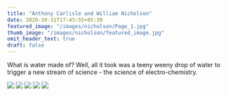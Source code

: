 ```yaml
---
title: "Anthony Carlisle and William Nicholson"
date: 2020-10-31T17:43:55+05:30
featured_image: "/images/nicholson/Page_1.jpg"
thumb_image: "/images/nicholson/featured_image.jpg"
omit_header_text: true
draft: false
---
```


What is water made of? Well, all it took was a teeny weeny drop of water to trigger a new stream of science - the science of electro-chemistry. 

![](/images/nicholson/Page_1.jpg)
![](/images/nicholson/Page_2.jpg)
![](/images/nicholson/Page_3.jpg)
![](/images/nicholson/Page_4.jpg)
![](/images/nicholson/Page_5.jpg)